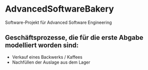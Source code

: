 # AdvancedSoftwareBakery
 Software-Projekt für Advanced Software Engineering

## Geschäftsprozesse, die für die erste Abgabe modelliert worden sind:

- Verkauf eines Backwerks / Kaffees
- Nachfüllen der Auslage aus dem Lager